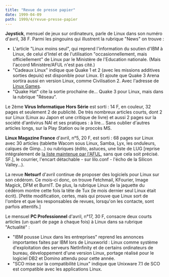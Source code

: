 ```yaml
---
title: "Revue de presse papier"
date: 1999-04-09
path: 1999/4/revue-presse-papier
---
```


<P><B>Joystick</B>, mensuel de jeux sur ordinateurs, parle de Linux dans son
numéro d'avril, 38 F.
Parmi les pingouins qui illustrent la rubrique "News" on trouve :</P>

<UL>

<LI>L'article "Linux moins seul", qui reprend l'information du soutien
d'IBM à Linux, de celui d'Intel et de l'utilisation "occasionnellement,
mais officiellement" de Linux par le Ministère de l'Education nationale.
(Mais l'accord Ministère/AFUL n'est pas cité.)
<LI>"Cadeaux Linux" indique que Quake 1 et 2 (avec les missions additives
sorties depuis) est disponible pour Linux. Et ajoute que Quake 3 Arena
sortira aussi en version Linux, comme Civilisation 2. Avec l'adresse de
<A HREF="http://www.linuxgames.com">Linux Games</A>.
<LI>"Quake Hat" cite la sortie prochaine de... Quake 3 pour Linux, mais
dans la rubrique "Réseau".
</UL>

<P>Le 2ème <B>Virus Informatique Hors Série</B> est sorti : 14 F, en couleur,
32 pages et seulement 2 de publicité. De très nombreux articles courts,
dont 2 sur Linux (Linux au Japon et une critique de livre) et aussi 2
pages sur la société d'antivirus NAI et ses pratiques : à lire...
Sans oublier d'autres articles longs, sur la Play Station ou le
proccès MS.</P>

<P><B>Linux Magazine France</B> d'avril, n°5, 20 F, est sorti :
68 pages sur Linux avec 30 articles (tablette Wacom sous Linux,
Samba, Lyx, les onduleurs, calques de Gimp...) ou rubriques
(édito, astuces, une liste de LUG [reprise intégralement de <A HREF="http://www.aful.org/aful/lugs.html">la liste maintenue par
l'AFUL</A>, sans que cela soit précisé. SF.], le courrier, l'encart
détachable - sur lilo.conf - l'écho de la Silicon Valley...).</P>

<P>La revue <B>Netsurf</B> d'avril continue de proposer des logiciels pour
Linux sur son cédérom. Ce mois-ci donc, on trouve Fetchmail, KFourier,
Image Magick, DFM et BurnIT. De plus, la rubrique Linux de la jaquette
du cédérom montre cette fois la tête de Tux (le mois dernier seul Linux
était écrit). [Petite modification, certes, mais qui prouve que Linux
sort de l'ombre et que les responsables de revues, lorsqu'on les
contacte, sont parfois attentifs.]</P>

<P>Le mensuel <B>PC Professionnel</B> d'avril, n°17, 30 F, consacre deux
courts articles (un quart de page à chaque fois) à Linux dans sa
rubrique "Actualité" :</P>

<UL>

<LI>"IBM pousse Linux dans les entreprises" reprend les annonces
importantes faites par IBM lors de Linuxworld : Linux comme système
d'exploitation des serveurs NetInfinity et de certains ordinateurs de
bureau, développement d'une version Linux, portage réalisé pour le
logiciel DB2 et Domino attendu pour cette année.
<LI>"SCO mise sur la compatibilité Linux" indique que Unixware 7.1 de SCO
est compatible avec les applications Linux.
</UL>



